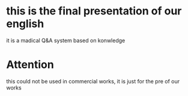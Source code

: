 # this is the final presentation of our english

it is a madical Q&A system based on konwledge

# Attention

this could not be used in commercial works, it is just for the pre of our works

